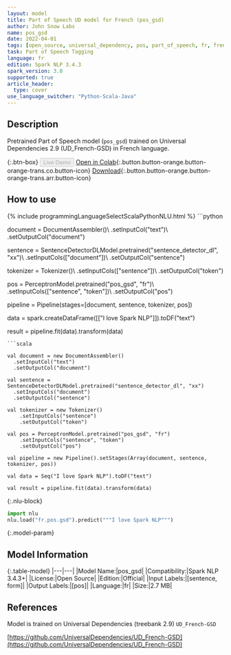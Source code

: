 ```yaml
---
layout: model
title: Part of Speech UD model for French (pos_gsd)
author: John Snow Labs
name: pos_gsd
date: 2022-04-01
tags: [open_source, universal_dependency, pos, part_of_speech, fr, french]
task: Part of Speech Tagging
language: fr
edition: Spark NLP 3.4.3
spark_version: 3.0
supported: true
article_header:
  type: cover
use_language_switcher: "Python-Scala-Java"
---
```


## Description

Pretrained Part of Speech model (`pos_gsd`) trained on Universal Dependencies 2.9 (UD_French-GSD) in French language.

{:.btn-box}
<button class="button button-orange" disabled>Live Demo</button>
[Open in Colab](https://github.com/JohnSnowLabs/spark-nlp-workshop/blob/master/tutorials/streamlit_notebooks/GRAMMAR_EN.ipynb){:.button.button-orange.button-orange-trans.co.button-icon}
[Download](https://s3.amazonaws.com/auxdata.johnsnowlabs.com/public/models/pos_gsd_fr_3.4.3_3.0_1648797867335.zip){:.button.button-orange.button-orange-trans.arr.button-icon}

## How to use



<div class="tabs-box" markdown="1">
{% include programmingLanguageSelectScalaPythonNLU.html %}
```python
          
document = DocumentAssembler()\ 
    .setInputCol("text")\ 
    .setOutputCol("document")

sentence = SentenceDetectorDLModel.pretrained("sentence_detector_dl", "xx")\ 
    .setInputCols(["document"])\ 
    .setOutputCol("sentence")

tokenizer = Tokenizer()\ 
    .setInputCols(["sentence"])\ 
    .setOutputCol("token") 

pos = PerceptronModel.pretrained("pos_gsd", "fr")\ 
    .setInputCols(["sentence", "token"])\ 
    .setOutputCol("pos")
    
pipeline = Pipeline(stages=[document, sentence, tokenizer, pos])
    
data = spark.createDataFrame([["I love Spark NLP"]]).toDF("text")

result = pipeline.fit(data).transform(data)

```
```scala

val document = new DocumentAssembler()
  .setInputCol("text")
  .setOutputCol("document")

val sentence = SentenceDetectorDLModel.pretrained("sentence_detector_dl", "xx")
  .setInputCols("document")
  .setOutputCol("sentence")

val tokenizer = new Tokenizer() 
    .setInputCols("sentence") 
    .setOutputCol("token")
    
val pos = PerceptronModel.pretrained("pos_gsd", "fr")
    .setInputCols("sentence", "token")
    .setOutputCol("pos")
    
val pipeline = new Pipeline().setStages(Array(document, sentence, tokenizer, pos))

val data = Seq("I love Spark NLP").toDF("text")

val result = pipeline.fit(data).transform(data)
```


{:.nlu-block}
```python
import nlu
nlu.load("fr.pos.gsd").predict("""I love Spark NLP""")
```

</div>

{:.model-param}
## Model Information

{:.table-model}
|---|---|
|Model Name:|pos_gsd|
|Compatibility:|Spark NLP 3.4.3+|
|License:|Open Source|
|Edition:|Official|
|Input Labels:|[sentence, form]|
|Output Labels:|[pos]|
|Language:|fr|
|Size:|2.7 MB|

## References

Model is trained on Universal Dependencies (treebank 2.9) `UD_French-GSD`

[https://github.com/UniversalDependencies/UD_French-GSD](https://github.com/UniversalDependencies/UD_French-GSD)